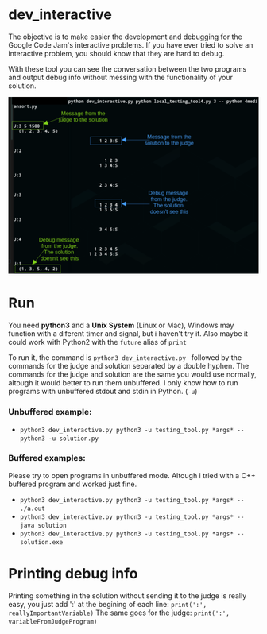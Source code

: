 # dev_interactive
The objective is to make easier the development and debugging for the  Google Code Jam's interactive problems. 
If you have ever tried to solve an interactive problem, you should know that they are hard to debug. 

With these tool you can see the conversation between the two programs and output debug info without messing with the functionality of your solution.

![alt text](https://github.com/bacarbland/dev_interactive/blob/main/Screenshot%20from%202021-04-11%2015-28-55.png)

# Run
You need **python3** and a **Unix System** (Linux or Mac), Windows may function with a diferent timer and signal, but i haven't try it. Also maybe it could work with Python2 with the `future` alias of `print`

To run it, the command is `python3 dev_interactive.py ` followed by the commands for the judge and solution separated by a double hyphen.
The commands for the judge and solution are the same you would use normally, altough it would better to run them unbuffered.
I only know how to run programs with unbuffered stdout and stdin in Python. (`-u`)
### Unbuffered example:
- `python3 dev_interactive.py python3 -u testing_tool.py *args* -- python3 -u solution.py`


### Buffered examples:
Please try to open programs in unbuffered mode. Altough i tried with a C++ buffered program and worked just fine.
- `python3 dev_interactive.py python3 -u testing_tool.py *args* -- ./a.out`
- `python3 dev_interactive.py python3 -u testing_tool.py *args* -- java solution`
- `python3 dev_interactive.py python3 -u testing_tool.py *args* -- solution.exe`

# Printing debug info
Printing something in the solution without sending it to the judge is really easy, you just add ':' at the begining of each line:
`print(':', reallyImportantVariable)`
The same goes for the judge:
`print(':', variableFromJudgeProgram)`
